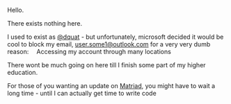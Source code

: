 Hello. 

There exists nothing here.

I used to exist as [@dquat](https://github.com/dquat) - but unfortunately, microsoft decided it would be cool to block my email, user.some1@outlook.com for a very very dumb reason: 
&emsp;Accessing my account through many locations

There wont be much going on here till I finish some part of my higher education.

For those of you wanting an update on [Matriad](https://github.com/dquat/Matriad), you might have to wait a long time - until I can actually get time to write code
